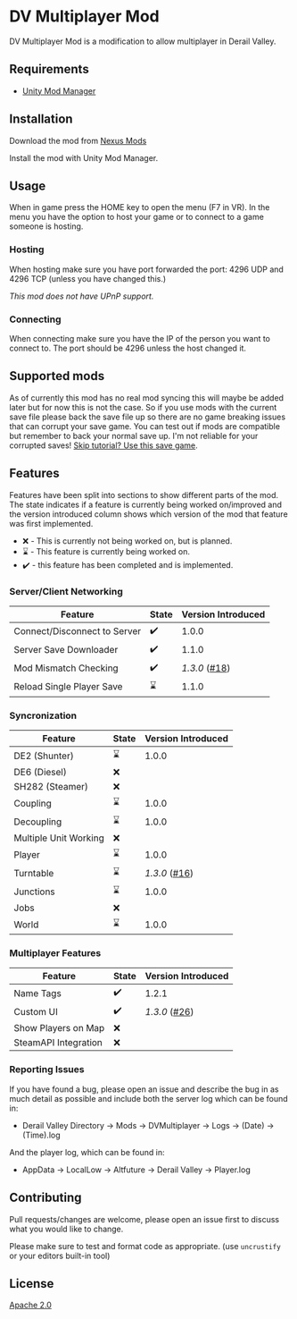 # DV Multiplayer Mod

DV Multiplayer Mod is a modification to allow multiplayer in Derail Valley.

## Requirements

- [Unity Mod Manager](https://www.nexusmods.com/site/mods/21)

## Installation

Download the mod from [Nexus Mods](https://www.nexusmods.com/derailvalley/mods/272)

Install the mod with Unity Mod Manager.

## Usage

When in game press the HOME key to open the menu (F7 in VR). In the menu you have the option to host your game or to connect to a game someone is hosting.

### Hosting
When hosting make sure you have port forwarded the port: 4296 UDP and 4296 TCP (unless you have changed this.)

*This mod does not have UPnP support.*

### Connecting
When connecting make sure you have the IP of the person you want to connect to. The port should be 4296 unless the host changed it.

## Supported mods
As of currently this mod has no real mod syncing this will maybe be added later but for now this is not the case. So if you use mods with the current save file please back the save file up so there are no game breaking issues that can corrupt your save game. You can test out if mods are compatible but remember to back your normal save up. I'm not reliable for your corrupted saves! [Skip tutorial? Use this save game](https://www.nexusmods.com/derailvalley/mods/88).

## Features
Features have been split into sections to show different parts of the mod. The state indicates if a feature is currently being worked on/improved and the version introduced column shows which version of the mod that feature was first implemented.

* :x: - This is currently not being worked on, but is planned.
* :hourglass: - This feature is currently being worked on.
* :heavy_check_mark: - this feature has been completed and is implemented.

### Server/Client Networking

| **Feature**                  |      **State**     | **Version Introduced** |
|------------------------------|--------------------|------------------------|
| Connect/Disconnect to Server | :heavy_check_mark: | 1.0.0                  |
| Server Save Downloader       | :heavy_check_mark: | 1.1.0                  |
| Mod Mismatch Checking        | :heavy_check_mark: | *1.3.0* ([#18](https://github.com/Patrick-van-Halm/dv-multiplayer-mod/issues/18)) |
| Reload Single Player Save    | :hourglass:        | 1.1.0                  |

### Syncronization

| **Feature**                  |      **State**     | **Version Introduced** |
|------------------------------|--------------------|------------------------|
| DE2 (Shunter)                | :hourglass:        | 1.0.0                  |
| DE6 (Diesel)                 | :x:                |                        |
| SH282 (Steamer)              | :x:                |                        |
| Coupling                     | :hourglass:        | 1.0.0                  |
| Decoupling                   | :hourglass:        | 1.0.0                  |
| Multiple Unit Working        | :x:                |                        |
| Player                       | :hourglass:        | 1.0.0                  |
| Turntable                    | :hourglass:        | *1.3.0* ([#16](https://github.com/Patrick-van-Halm/dv-multiplayer-mod/issues/16)) |
| Junctions                    | :hourglass:        | 1.0.0                  |
| Jobs                         | :x:                |                        |
| World                        | :hourglass:        | 1.0.0                  |

### Multiplayer Features

| **Feature**                  |      **State**     | **Version Introduced** |
|------------------------------|--------------------|------------------------|
| Name Tags                    | :heavy_check_mark: | 1.2.1                  |
| Custom UI                    | :heavy_check_mark: | *1.3.0* ([#26](https://github.com/Patrick-van-Halm/dv-multiplayer-mod/pull/26)) |
| Show Players on Map          | :x:                |                        |
| SteamAPI Integration         | :x:                |                        |

### Reporting Issues
If you have found a bug, please open an issue and describe the bug in as much detail as possible and include both the server log which can be found in:
* Derail Valley Directory -> Mods -> DVMultiplayer -> Logs -> (Date) -> (Time).log

And the player log, which can be found in:
* AppData -> LocalLow -> Altfuture -> Derail Valley -> Player.log

## Contributing
Pull requests/changes are welcome, please open an issue first to discuss what you would like to change.

Please make sure to test and format code as appropriate. (use `uncrustify` or your editors built-in tool)

## License
[Apache 2.0](https://opensource.org/licenses/Apache-2.0)
